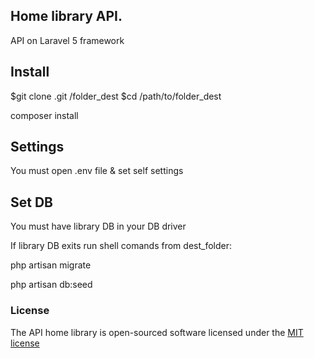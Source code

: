 ## Home library API.

API on Laravel 5 framework

## Install

$git clone .git /folder_dest
$cd /path/to/folder_dest

composer install


## Settings

You must open .env file & set self settings

## Set DB

You must have library DB in your DB driver

If library DB exits run shell comands from dest_folder:

php artisan migrate

php artisan db:seed

### License

The API home library is open-sourced software licensed under the [MIT license](http://opensource.org/licenses/MIT)